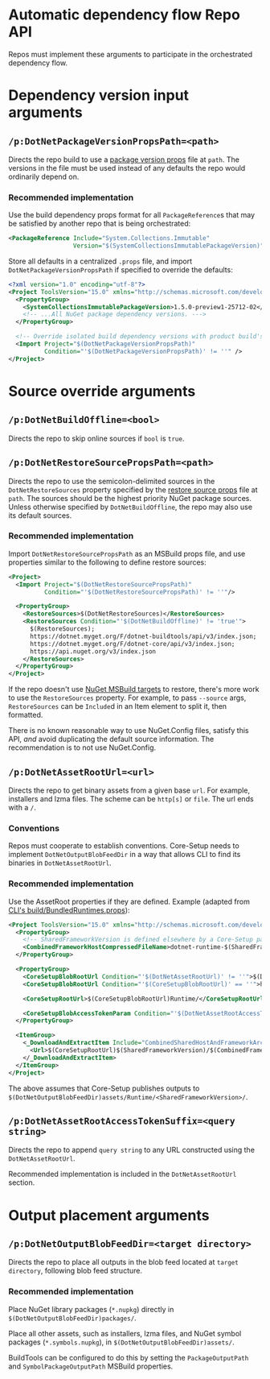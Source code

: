 # Automatic dependency flow Repo API

Repos must implement these arguments to participate in the orchestrated dependency flow.


# Dependency version input arguments

## `/p:DotNetPackageVersionPropsPath=<path>`
Directs the repo build to use a [package version props](contracts.md#package-version-props) file at `path`. The versions in the file must be used instead of any defaults the repo would ordinarily depend on.

### Recommended implementation
Use the build dependency props format for all `PackageReference`s that may be satisfied by another repo that is being orchestrated:

```xml
<PackageReference Include="System.Collections.Immutable"
                  Version="$(SystemCollectionsImmutablePackageVersion)" />
```

Store all defaults in a centralized `.props` file, and import `DotNetPackageVersionPropsPath` if specified to override the defaults:

```xml
<?xml version="1.0" encoding="utf-8"?>
<Project ToolsVersion="15.0" xmlns="http://schemas.microsoft.com/developer/msbuild/2003">
  <PropertyGroup>
    <SystemCollectionsImmutablePackageVersion>1.5.0-preview1-25712-02</SystemCollectionsImmutablePackageVersion>
    <!-- ...All NuGet package dependency versions. --->
  </PropertyGroup>

  <!-- Override isolated build dependency versions with product build's. -->
  <Import Project="$(DotNetPackageVersionPropsPath)"
          Condition="'$(DotNetPackageVersionPropsPath)' != ''" />
</Project>
```


# Source override arguments

## `/p:DotNetBuildOffline=<bool>`
Directs the repo to skip online sources if `bool` is `true`.

## `/p:DotNetRestoreSourcePropsPath=<path>`
Directs the repo to use the semicolon-delimited sources in the `DotNetRestoreSources` property specified by the [restore source props](contracts.md#restore-source-props) file at `path`. The sources should be the highest priority NuGet package sources. Unless otherwise specified by `DotNetBuildOffline`, the repo may also use its default sources.

### Recommended implementation
Import `DotNetRestoreSourcePropsPath` as an MSBuild props file, and use properties similar to the following to define restore sources:

```xml
<Project>
  <Import Project="$(DotNetRestoreSourcePropsPath)"
          Condition="'$(DotNetRestoreSourcePropsPath)' != ''"/>

  <PropertyGroup>
    <RestoreSources>$(DotNetRestoreSources)</RestoreSources>
    <RestoreSources Condition="'$(DotNetBuildOffline)' != 'true'">
      $(RestoreSources);
      https://dotnet.myget.org/F/dotnet-buildtools/api/v3/index.json;
      https://dotnet.myget.org/F/dotnet-core/api/v3/index.json;
      https://api.nuget.org/v3/index.json
    </RestoreSources>
  </PropertyGroup>
</Project>
```

If the repo doesn't use [NuGet MSBuild targets](https://docs.microsoft.com/en-us/nuget/schema/msbuild-targets#restore-target) to restore, there's more work to use the `RestoreSources` property. For example, to pass `--source` args, `RestoreSources` can be `Include`d in an Item element to split it, then formatted.

There is no known reasonable way to use NuGet.Config files, satisfy this API, *and* avoid duplicating the default source information. The recommendation is to not use NuGet.Config.

## `/p:DotNetAssetRootUrl=<url>`
Directs the repo to get binary assets from a given base `url`. For example, installers and lzma files. The scheme can be `http[s]` or `file`. The url ends with a `/`.

### Conventions
Repos must cooperate to establish conventions. Core-Setup needs to implement `DotNetOutputBlobFeedDir` in a way that allows CLI to find its binaries in `DotNetAssetRootUrl`.

### Recommended implementation
Use the AssetRoot properties if they are defined. Example (adapted from [CLI's build/BundledRuntimes.props](https://github.com/dotnet/cli/blob/4fe4c4d28a5171946311ca3ebf65af95180eb11f/build/BundledRuntimes.props)):

```xml
<Project ToolsVersion="15.0" xmlns="http://schemas.microsoft.com/developer/msbuild/2003">
  <PropertyGroup>
    <!-- SharedFrameworkVersion is defined elsewhere by a Core-Setup package version. -->
    <CombinedFrameworkHostCompressedFileName>dotnet-runtime-$(SharedFrameworkVersion)-$(SharedFrameworkRid)$(ArchiveExtension)</CombinedFrameworkHostCompressedFileName>
  </PropertyGroup>

  <PropertyGroup>
    <CoreSetupBlobRootUrl Condition="'$(DotNetAssetRootUrl)' != ''">$(DotNetAssetRootUrl)</CoreSetupBlobRootUrl>
    <CoreSetupBlobRootUrl Condition="'$(CoreSetupBlobRootUrl)' == ''">https://dotnetcli.azureedge.net/dotnet/</CoreSetupBlobRootUrl>

    <CoreSetupRootUrl>$(CoreSetupBlobRootUrl)Runtime/</CoreSetupRootUrl>

    <CoreSetupBlobAccessTokenParam Condition="'$(DotNetAssetRootAccessTokenSuffix)' != ''">$(DotNetAssetRootAccessTokenSuffix)</CoreSetupBlobAccessTokenParam>
  </PropertyGroup>

  <ItemGroup>
    <_DownloadAndExtractItem Include="CombinedSharedHostAndFrameworkArchive">
      <Url>$(CoreSetupRootUrl)$(SharedFrameworkVersion)/$(CombinedFrameworkHostCompressedFileName)$(CoreSetupBlobAccessTokenParam)</Url>
    </_DownloadAndExtractItem>
  </ItemGroup>
</Project>
```

The above assumes that Core-Setup publishes outputs to `$(DotNetOutputBlobFeedDir)assets/Runtime/<SharedFrameworkVersion>/`.

## `/p:DotNetAssetRootAccessTokenSuffix=<query string>`
Directs the repo to append `query string` to any URL constructed using the `DotNetAssetRootUrl`.

Recommended implementation is included in the `DotNetAssetRootUrl` section.


# Output placement arguments

## `/p:DotNetOutputBlobFeedDir=<target directory>`
Directs the repo to place all outputs in the blob feed located at `target directory`, following blob feed structure.

### Recommended implementation
Place NuGet library packages (`*.nupkg`) directly in `$(DotNetOutputBlobFeedDir)packages/`.

Place all other assets, such as installers, lzma files, and NuGet symbol packages (`*.symbols.nupkg`), in `$(DotNetOutputBlobFeedDir)assets/`.

BuildTools can be configured to do this by setting the `PackageOutputPath` and `SymbolPackageOutputPath` MSBuild properties.
